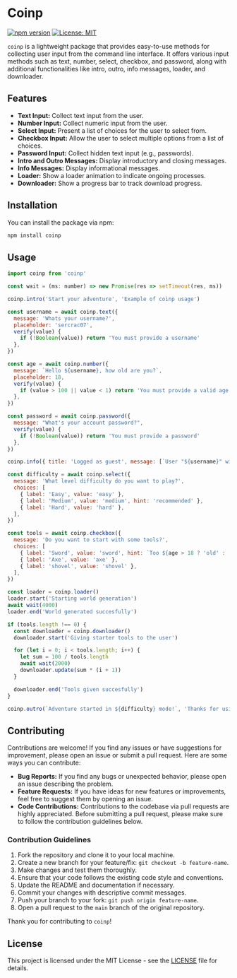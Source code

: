 # Coinp

[![npm version](https://badge.fury.io/js/coinp.svg)](https://badge.fury.io/js/sdet)
[![License: MIT](https://img.shields.io/badge/License-MIT-yellow.svg)](https://opensource.org/licenses/MIT)

`coinp` is a lightweight package that provides easy-to-use methods for collecting user input from the command line interface. It offers various input methods such as text, number, select, checkbox, and password, along with additional functionalities like intro, outro, info messages, loader, and downloader.

## Features

- **Text Input:** Collect text input from the user.
- **Number Input:** Collect numeric input from the user.
- **Select Input:** Present a list of choices for the user to select from.
- **Checkbox Input:** Allow the user to select multiple options from a list of choices.
- **Password Input:** Collect hidden text input (e.g., passwords).
- **Intro and Outro Messages:** Display introductory and closing messages.
- **Info Messages:** Display informational messages.
- **Loader:** Show a loader animation to indicate ongoing processes.
- **Downloader:** Show a progress bar to track download progress.

## Installation

You can install the package via npm:

```bash
npm install coinp
```

## Usage

```javascript
import coinp from 'coinp'

const wait = (ms: number) => new Promise(res => setTimeout(res, ms))

coinp.intro('Start your adventure', 'Example of coinp usage')

const username = await coinp.text({
  message: 'Whats your username?',
  placeholder: 'sercrac07',
  verify(value) {
    if (!Boolean(value)) return 'You must provide a username'
  },
})

const age = await coinp.number({
  message: `Hello ${username}, how old are you?`,
  placeholder: 18,
  verify(value) {
    if (value > 100 || value < 1) return 'You must provide a valid age'
  },
})

const password = await coinp.password({
  message: "What's your account password?",
  verify(value) {
    if (!Boolean(value)) return 'You must provide a password'
  },
})

coinp.info({ title: 'Logged as guest', message: [`User "${username}" with password "${password}" was not found`], type: 'error' })

const difficulty = await coinp.select({
  message: 'What level difficulty do you want to play?',
  choices: [
    { label: 'Easy', value: 'easy' },
    { label: 'Medium', value: 'medium', hint: 'recommended' },
    { label: 'Hard', value: 'hard' },
  ],
})

const tools = await coinp.checkbox({
  message: 'Do you want to start with some tools?',
  choices: [
    { label: 'Sword', value: 'sword', hint: `Too ${age > 18 ? 'old' : 'young'} for a sword` },
    { label: 'Axe', value: 'axe' },
    { label: 'shovel', value: 'shovel' },
  ],
})

const loader = coinp.loader()
loader.start('Starting world generation')
await wait(4000)
loader.end('World generated succesfully')

if (tools.length !== 0) {
  const downloader = coinp.downloader()
  downloader.start('Giving starter tools to the user')

  for (let i = 0; i < tools.length; i++) {
    let sum = 100 / tools.length
    await wait(2000)
    downloader.update(sum * (i + 1))
  }

  downloader.end('Tools given succesfully')
}

coinp.outro(`Adventure started in ${difficulty} mode!`, 'Thanks for using coinp')
```

## Contributing

Contributions are welcome! If you find any issues or have suggestions for improvement, please open an issue or submit a pull request. Here are some ways you can contribute:

- **Bug Reports:** If you find any bugs or unexpected behavior, please open an issue describing the problem.
- **Feature Requests:** If you have ideas for new features or improvements, feel free to suggest them by opening an issue.
- **Code Contributions:** Contributions to the codebase via pull requests are highly appreciated. Before submitting a pull request, please make sure to follow the contribution guidelines below.

### Contribution Guidelines

1. Fork the repository and clone it to your local machine.
2. Create a new branch for your feature/fix: `git checkout -b feature-name`.
3. Make changes and test them thoroughly.
4. Ensure that your code follows the existing code style and conventions.
5. Update the README and documentation if necessary.
6. Commit your changes with descriptive commit messages.
7. Push your branch to your fork: `git push origin feature-name`.
8. Open a pull request to the `main` branch of the original repository.

Thank you for contributing to `coinp`!

## License

This project is licensed under the MIT License - see the [LICENSE](LICENSE) file for details.
